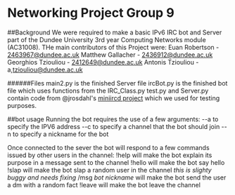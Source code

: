 # Networking Project Group 9

##Background
We were required to make a basic IPv6 IRC bot and Server part of the Dundee University 3rd year Computing Networks module (AC31008). 
THe main contributors of this Project were:
Euan Robertson - 2463967@dundee.ac.uk
Matthew Gallacher - 2436912@dundee.ac.uk
Georghios Tziouliou - 2412649@dundee.ac.uk
Antonis Tziouliou - a,tziouliou@dundee.ac.uk

######Files
main2.py is the finished Server file
ircBot.py is the finished bot file which uses functions from the IRC_Class.py
test.py and Server.py contain code from @jrosdahl's [miniircd project](https://github.com/jrosdahl/miniircd) which we used for testing purposes. 

##bot usage
Running the bot requires the use of a few arguments:
--a to specify the IPV6 address
--c to specify a channel that the bot should join
--n to specify a nickname for the bot

Once connected to the sever the bot will respond to a few commands issued by other users in the channel:
!help will make the bot explain its purpose in a message sent to the channel
!hello will make the bot say hello
!slap will make the bot slap a random user in the channel *this is slighty buggy and needs fixing*
/msg *bot nickname* will make the bot send the user a dm with a random fact
!leave will make the bot leave the channel
